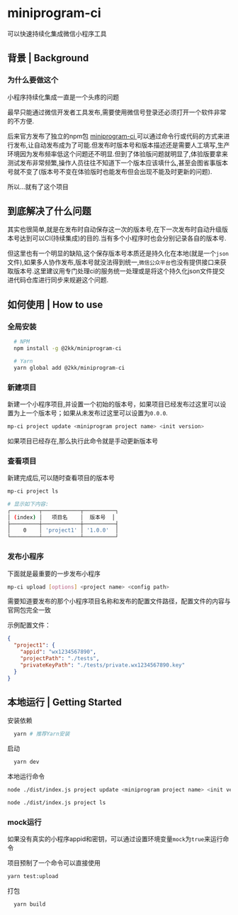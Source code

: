 # miniprogram-ci
可以快速持续化集成微信小程序工具

## 背景 | Background
### 为什么要做这个
小程序持续化集成一直是一个头疼的问题

最早只能通过微信开发者工具发布,需要使用微信号登录还必须打开一个软件非常的不方便.

后来官方发布了独立的npm包 [miniprogram-ci
](https://www.npmjs.com/package/miniprogram-ci) 可以通过命令行或代码的方式来进行发布,让自动发布成为了可能.但发布时版本号和版本描述还是需要人工填写,生产环境因为发布频率低这个问题还不明显.但到了体验版问题就明显了,体验版要拿来测试发布非常频繁,操作人员往往不知道下一个版本应该填什么,甚至会图省事版本号就不变了(版本号不变在体验版时也能发布但会出现不能及时更新的问题).

所以...就有了这个项目

## 到底解决了什么问题
其实也很简单,就是在发布时自动保存这一次的版本号,在下一次发布时自动升级版本号达到可以CI(持续集成)的目的.当有多个小程序时也会分别记录各自的版本号.

但这里也有一个明显的缺陷,这个保存版本号本质还是持久化在本地(就是一个`json`文件),如果多人协作发布,版本号就没法得到统一,`微信公众平台`也没有提供接口来获取版本号.这里建议用专门处理ci的服务统一处理或是将这个持久化json文件提交进代码仓库进行同步来规避这个问题.

## 如何使用 | How to use
### 全局安装
```sh
  # NPM
  npm install -g @2kk/miniprogram-ci

  # Yarn
  yarn global add @2kk/miniprogram-ci
```
### 新建项目
新建一个小程序项目,并设置一个初始的版本号，如果项目已经发布过这里可以设置为上一个版本号；如果从未发布过这里可以设置为`0.0.0`.
```sh
mp-ci project update <miniprogram project name> <init version>
```

如果项目已经存在,那么执行此命令就是手动更新版本号

### 查看项目
新建完成后,可以随时查看项目的版本号
```sh
mp-ci project ls

# 显示如下内容:
┌─────────┬────────────┬──────────┐
│ (index) │   项目名    │  版本号  │
├─────────┼────────────┼──────────┤
│    0    │ 'project1' │ '1.0.0'  │
└─────────┴────────────┴──────────┘
```

### 发布小程序
下面就是最重要的一步发布小程序
```sh
mp-ci upload [options] <project name> <config path>
```

需要知道要发布的那个小程序项目名称和发布的配置文件路径，配置文件的内容与官网包完全一致

示例配置文件：
```json
{
  "project1": {
    "appid": "wx1234567890",
    "projectPath": "./tests",
    "privateKeyPath": "./tests/private.wx1234567890.key"
  }
}
```

## 本地运行 | Getting Started
安装依赖

```sh
  yarn # 推荐Yarn安装
```

启动

```sh
  yarn dev
```

本地运行命令
```sh
node ./dist/index.js project update <miniprogram project name> <init version>

node ./dist/index.js project ls

```
### mock运行

如果没有真实的小程序appid和密钥，可以通过设置环境变量`mock`为`true`来运行命令

项目预制了一个命令可以直接使用
```sh
yarn test:upload
```

打包

```sh
  yarn build
```
